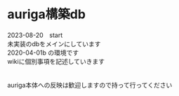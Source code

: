 # auriga構築db<br>
2023-08-20　start<br>
未実装のdbをメインにしています<br>
2020-04-01b の環境です<br>
wikiに個別事項を記述していきます<br>
<br>
<br>
auriga本体への反映は歓迎しますので持って行ってください
